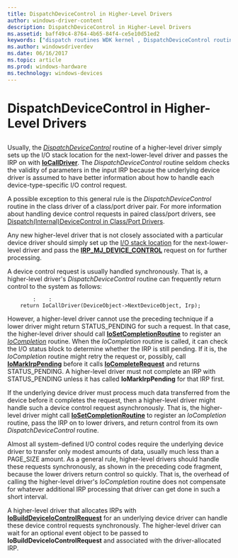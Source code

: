 ```yaml
---
title: DispatchDeviceControl in Higher-Level Drivers
author: windows-driver-content
description: DispatchDeviceControl in Higher-Level Drivers
ms.assetid: baff49c4-8764-4b65-84f4-ce5e10d51ed2
keywords: ["dispatch routines WDK kernel , DispatchDeviceControl routine", "dispatch DispatchDeviceControl routine", "IRP_MJ_DEVICE_CONTROL I/O function code", "device control dispatch routines WDK kernel"]
ms.author: windowsdriverdev
ms.date: 06/16/2017
ms.topic: article
ms.prod: windows-hardware
ms.technology: windows-devices
---
```


# DispatchDeviceControl in Higher-Level Drivers


## <a href="" id="ddk-dispatchdevicecontrol-in-higher-level-drivers-kg"></a>


Usually, the [*DispatchDeviceControl*](https://msdn.microsoft.com/library/windows/hardware/ff543287) routine of a higher-level driver simply sets up the I/O stack location for the next-lower-level driver and passes the IRP on with [**IoCallDriver**](https://msdn.microsoft.com/library/windows/hardware/ff548336). The *DispatchDeviceControl* routine seldom checks the validity of parameters in the input IRP because the underlying device driver is assumed to have better information about how to handle each device-type-specific I/O control request.

A possible exception to this general rule is the *DispatchDeviceControl* routine in the class driver of a class/port driver pair. For more information about handling device control requests in paired class/port drivers, see [Dispatch(Internal)DeviceControl in Class/Port Drivers](dispatch-internal-devicecontrol-in-class-port-drivers.md).

Any new higher-level driver that is not closely associated with a particular device driver should simply set up the [I/O stack location](i-o-stack-locations.md) for the next-lower-level driver and pass the [**IRP\_MJ\_DEVICE\_CONTROL**](https://msdn.microsoft.com/library/windows/hardware/ff550744) request on for further processing.

A device control request is usually handled synchronously. That is, a higher-level driver's *DispatchDeviceControl* routine can frequently return control to the system as follows:

```
        :    : 
    return IoCallDriver(DeviceObject->NextDeviceObject, Irp);
```

However, a higher-level driver cannot use the preceding technique if a lower driver might return STATUS\_PENDING for such a request. In that case, the higher-level driver should call [**IoSetCompletionRoutine**](https://msdn.microsoft.com/library/windows/hardware/ff549679) to register an [*IoCompletion*](https://msdn.microsoft.com/library/windows/hardware/ff548354) routine. When the *IoCompletion* routine is called, it can check the I/O status block to determine whether the IRP is still pending. If it is, the *IoCompletion* routine might retry the request or, possibly, call [**IoMarkIrpPending**](https://msdn.microsoft.com/library/windows/hardware/ff549422) before it calls [**IoCompleteRequest**](https://msdn.microsoft.com/library/windows/hardware/ff548343) and returns STATUS\_PENDING. A higher-level driver must not complete an IRP with STATUS\_PENDING unless it has called **IoMarkIrpPending** for that IRP first.

If the underlying device driver must process much data transferred from the device before it completes the request, then a higher-level driver might handle such a device control request asynchronously. That is, the higher-level driver might call [**IoSetCompletionRoutine**](https://msdn.microsoft.com/library/windows/hardware/ff549679) to register an *IoCompletion* routine, pass the IRP on to lower drivers, and return control from its own *DispatchDeviceControl* routine.

Almost all system-defined I/O control codes require the underlying device driver to transfer only modest amounts of data, usually much less than a PAGE\_SIZE amount. As a general rule, higher-level drivers should handle these requests synchronously, as shown in the preceding code fragment, because the lower drivers return control so quickly. That is, the overhead of calling the higher-level driver's *IoCompletion* routine does not compensate for whatever additional IRP processing that driver can get done in such a short interval.

A higher-level driver that allocates IRPs with [**IoBuildDeviceIoControlRequest**](https://msdn.microsoft.com/library/windows/hardware/ff548318) for an underlying device driver can handle these device control requests synchronously. The higher-level driver can wait for an optional event object to be passed to **IoBuildDeviceIoControlRequest** and associated with the driver-allocated IRP.

 

 





